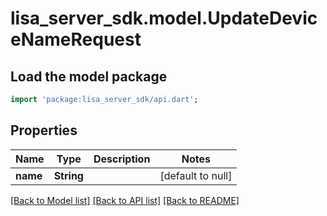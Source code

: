 # lisa_server_sdk.model.UpdateDeviceNameRequest

## Load the model package
```dart
import 'package:lisa_server_sdk/api.dart';
```

## Properties
Name | Type | Description | Notes
------------ | ------------- | ------------- | -------------
**name** | **String** |  | [default to null]

[[Back to Model list]](../README.md#documentation-for-models) [[Back to API list]](../README.md#documentation-for-api-endpoints) [[Back to README]](../README.md)


